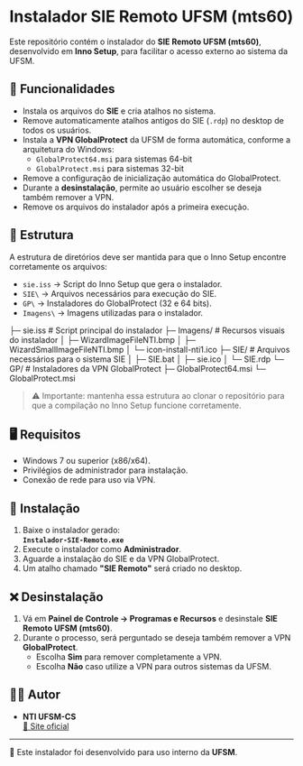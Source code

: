 # Instalador SIE Remoto UFSM (mts60)

Este repositório contém o instalador do **SIE Remoto UFSM (mts60)**, desenvolvido em **Inno Setup**, para facilitar o acesso externo ao sistema da UFSM.

## 📌 Funcionalidades

- Instala os arquivos do **SIE** e cria atalhos no sistema.
- Remove automaticamente atalhos antigos do SIE (`.rdp`) no desktop de todos os usuários.
- Instala a **VPN GlobalProtect** da UFSM de forma automática, conforme a arquitetura do Windows:
  - `GlobalProtect64.msi` para sistemas 64-bit
  - `GlobalProtect.msi` para sistemas 32-bit
- Remove a configuração de inicialização automática do GlobalProtect.
- Durante a **desinstalação**, permite ao usuário escolher se deseja também remover a VPN.
- Remove os arquivos do instalador após a primeira execução.

## 📂 Estrutura

A estrutura de diretórios deve ser mantida para que o Inno Setup encontre corretamente os arquivos:

- `sie.iss` → Script do Inno Setup que gera o instalador.
- `SIE\` → Arquivos necessários para execução do SIE.
- `GP\` → Instaladores do GlobalProtect (32 e 64 bits).
- `Imagens\` → Imagens utilizadas para o instalador.

├─ sie.iss # Script principal do instalador
├─ Imagens/ # Recursos visuais do instalador
│ ├─ WizardImageFileNTI.bmp
│ ├─ WizardSmallImageFileNTI.bmp
│ └─ icon-install-nti1.ico
├─ SIE/ # Arquivos necessários para o sistema SIE
│ ├─ SIE.bat
│ ├─ sie.ico
│ └─ SIE.rdp
└─ GP/ # Instaladores da VPN GlobalProtect
├─ GlobalProtect64.msi
└─ GlobalProtect.msi

> ⚠️ Importante: mantenha essa estrutura ao clonar o repositório para que a compilação no Inno Setup funcione corretamente.

## 🖥️ Requisitos

- Windows 7 ou superior (x86/x64).
- Privilégios de administrador para instalação.
- Conexão de rede para uso via VPN.

## 🚀 Instalação

1. Baixe o instalador gerado:  
   **`Instalador-SIE-Remoto.exe`**
2. Execute o instalador como **Administrador**.
3. Aguarde a instalação do SIE e da VPN GlobalProtect.
4. Um atalho chamado **"SIE Remoto"** será criado no desktop.

## ❌ Desinstalação

1. Vá em **Painel de Controle → Programas e Recursos** e desinstale **SIE Remoto UFSM (mts60)**.  
2. Durante o processo, será perguntado se deseja também remover a VPN **GlobalProtect**.  
   - Escolha **Sim** para remover completamente a VPN.  
   - Escolha **Não** caso utilize a VPN para outros sistemas da UFSM.

## 👨‍💻 Autor

- **NTI UFSM-CS**  
  [🔗 Site oficial](https://www.ufsm.br/unidades-universitarias/cachoeira-do-sul/nucleo-de-tecnologia-da-informacao)

---

📢 Este instalador foi desenvolvido para uso interno da **UFSM**.
